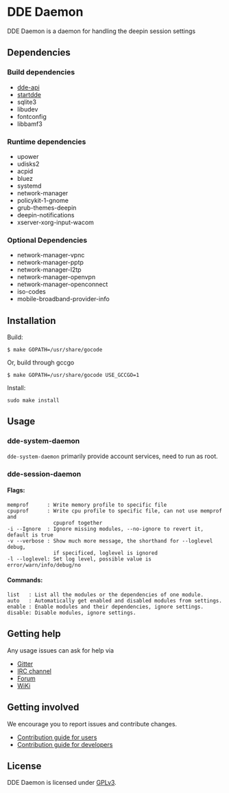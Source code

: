 # DDE Daemon

DDE Daemon is a daemon for handling  the deepin session settings

## Dependencies


### Build dependencies

* [dde-api](https://github.com/linuxdeepin/dde-api)
* [startdde](https://github.com/linuxdeepin/startdde)
* sqlite3
* libudev
* fontconfig
* libbamf3

### Runtime dependencies

* upower
* udisks2
* acpid
* bluez
* systemd
* network-manager
* policykit-1-gnome
* grub-themes-deepin
* deepin-notifications
* xserver-xorg-input-wacom

### Optional Dependencies

* network-manager-vpnc
* network-manager-pptp
* network-manager-l2tp
* network-manager-openvpn
* network-manager-openconnect
* iso-codes
* mobile-broadband-provider-info

## Installation

Build:
```
$ make GOPATH=/usr/share/gocode
```

Or, build through gccgo
```
$ make GOPATH=/usr/share/gocode USE_GCCGO=1
```

Install:
```
sudo make install
```

## Usage

### dde-system-daemon

`dde-system-daemon` primarily provide account services, need to run as root. 

### dde-session-daemon

#### Flags:

```
memprof      : Write memory profile to specific file
cpuprof      : Write cpu profile to specific file, can not use memprof and
               cpuprof together
-i --Ignore  : Ignore missing modules, --no-ignore to revert it, default is true
-v --verbose : Show much more message, the shorthand for --loglevel debug,
               if specificed, loglevel is ignored
-l --loglevel: Set log level, possible value is error/warn/info/debug/no
```

#### Commands:

```
list   : List all the modules or the dependencies of one module.
auto   : Automatically get enabled and disabled modules from settings.
enable : Enable modules and their dependencies, ignore settings.
disable: Disable modules, ignore settings.
```

## Getting help

Any usage issues can ask for help via

* [Gitter](https://gitter.im/orgs/linuxdeepin/rooms)
* [IRC channel](https://webchat.freenode.net/?channels=deepin)
* [Forum](https://bbs.deepin.org/)
* [WiKi](http://wiki.deepin.org/)

## Getting involved

We encourage you to report issues and contribute changes.

* [Contribution guide for users](http://wiki.deepin.org/index.php?title=Contribution_Guidelines_for_Users)
* [Contribution guide for developers](http://wiki.deepin.org/index.php?title=Contribution_Guidelines_for_Developers)

## License

DDE Daemon is licensed under [GPLv3](LICENSE).
